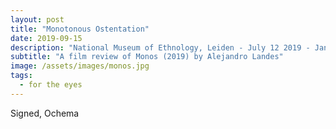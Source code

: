 ```yaml
---
layout: post
title: "Monotonous Ostentation"
date: 2019-09-15
description: "National Museum of Ethnology, Leiden - July 12 2019 - January 5 2020"
subtitle: "A film review of Monos (2019) by Alejandro Landes"
image: /assets/images/monos.jpg
tags:
  - for the eyes
---
```




Signed, Ochema
